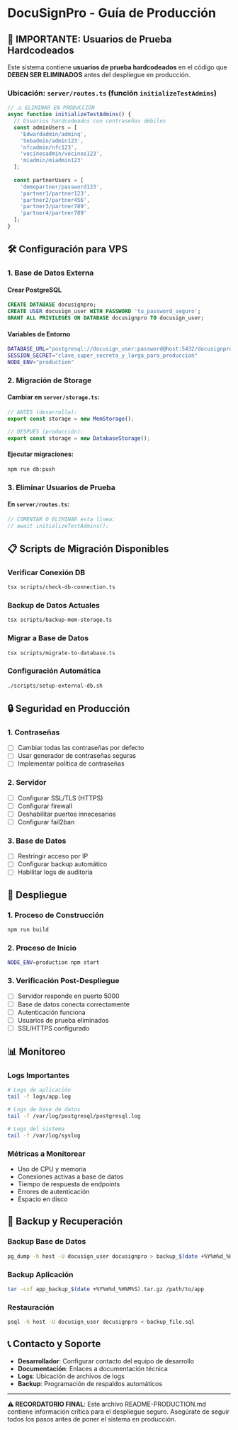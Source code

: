 # DocuSignPro - Guía de Producción

## 🚨 IMPORTANTE: Usuarios de Prueba Hardcodeados

Este sistema contiene **usuarios de prueba hardcodeados** en el código que **DEBEN SER ELIMINADOS** antes del despliegue en producción.

### Ubicación: `server/routes.ts` (función `initializeTestAdmins`)

```typescript
// ⚠️ ELIMINAR EN PRODUCCIÓN
async function initializeTestAdmins() {
  // Usuarios hardcodeados con contraseñas débiles
  const adminUsers = [
    'Edwardadmin/adminq',
    'Sebadmin/admin123', 
    'nfcadmin/nfc123',
    'vecinosadmin/vecinos123',
    'miadmin/miadmin123'
  ];
  
  const partnerUsers = [
    'demopartner/password123',
    'partner1/partner123',
    'partner2/partner456',
    'partner3/partner789',
    'partner4/partner789'
  ];
}
```

## 🛠️ Configuración para VPS

### 1. Base de Datos Externa

#### Crear PostgreSQL
```sql
CREATE DATABASE docusignpro;
CREATE USER docusign_user WITH PASSWORD 'tu_password_seguro';
GRANT ALL PRIVILEGES ON DATABASE docusignpro TO docusign_user;
```

#### Variables de Entorno
```bash
DATABASE_URL="postgresql://docusign_user:password@host:5432/docusignpro"
SESSION_SECRET="clave_super_secreta_y_larga_para_produccion"
NODE_ENV="production"
```

### 2. Migración de Storage

#### Cambiar en `server/storage.ts`:
```typescript
// ANTES (desarrollo):
export const storage = new MemStorage();

// DESPUÉS (producción):
export const storage = new DatabaseStorage();
```

#### Ejecutar migraciones:
```bash
npm run db:push
```

### 3. Eliminar Usuarios de Prueba

#### En `server/routes.ts`:
```typescript
// COMENTAR O ELIMINAR esta línea:
// await initializeTestAdmins(); 
```

## 📋 Scripts de Migración Disponibles

### Verificar Conexión DB
```bash
tsx scripts/check-db-connection.ts
```

### Backup de Datos Actuales
```bash
tsx scripts/backup-mem-storage.ts
```

### Migrar a Base de Datos
```bash
tsx scripts/migrate-to-database.ts
```

### Configuración Automática
```bash
./scripts/setup-external-db.sh
```

## 🔒 Seguridad en Producción

### 1. Contraseñas
- [ ] Cambiar todas las contraseñas por defecto
- [ ] Usar generador de contraseñas seguras
- [ ] Implementar política de contraseñas

### 2. Servidor
- [ ] Configurar SSL/TLS (HTTPS)
- [ ] Configurar firewall
- [ ] Deshabilitar puertos innecesarios
- [ ] Configurar fail2ban

### 3. Base de Datos
- [ ] Restringir acceso por IP
- [ ] Configurar backup automático
- [ ] Habilitar logs de auditoría

## 🚀 Despliegue

### 1. Proceso de Construcción
```bash
npm run build
```

### 2. Proceso de Inicio
```bash
NODE_ENV=production npm start
```

### 3. Verificación Post-Despliegue
- [ ] Servidor responde en puerto 5000
- [ ] Base de datos conecta correctamente
- [ ] Autenticación funciona
- [ ] Usuarios de prueba eliminados
- [ ] SSL/HTTPS configurado

## 📊 Monitoreo

### Logs Importantes
```bash
# Logs de aplicación
tail -f logs/app.log

# Logs de base de datos
tail -f /var/log/postgresql/postgresql.log

# Logs del sistema
tail -f /var/log/syslog
```

### Métricas a Monitorear
- Uso de CPU y memoria
- Conexiones activas a base de datos
- Tiempo de respuesta de endpoints
- Errores de autenticación
- Espacio en disco

## 🔄 Backup y Recuperación

### Backup Base de Datos
```bash
pg_dump -h host -U docusign_user docusignpro > backup_$(date +%Y%m%d_%H%M%S).sql
```

### Backup Aplicación
```bash
tar -czf app_backup_$(date +%Y%m%d_%H%M%S).tar.gz /path/to/app
```

### Restauración
```bash
psql -h host -U docusign_user docusignpro < backup_file.sql
```

## 📞 Contacto y Soporte

- **Desarrollador**: Configurar contacto del equipo de desarrollo
- **Documentación**: Enlaces a documentación técnica
- **Logs**: Ubicación de archivos de logs
- **Backup**: Programación de respaldos automáticos

---

**⚠️ RECORDATORIO FINAL**: Este archivo README-PRODUCTION.md contiene información crítica para el despliegue seguro. Asegúrate de seguir todos los pasos antes de poner el sistema en producción.